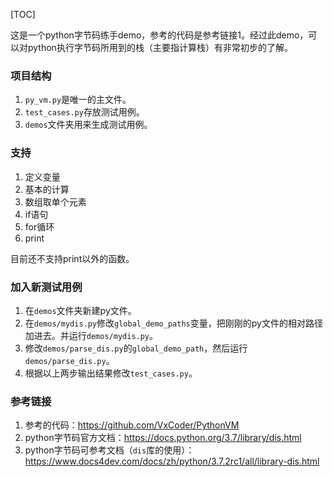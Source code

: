 [TOC]

这是一个python字节码练手demo，参考的代码是参考链接1。经过此demo，可以对python执行字节码所用到的栈（主要指计算栈）有非常初步的了解。

### 项目结构

1. `py_vm.py`是唯一的主文件。
2. `test_cases.py`存放测试用例。
3. `demos`文件夹用来生成测试用例。

### 支持

1. 定义变量
2. 基本的计算
3. 数组取单个元素
4. if语句
5. for循环
6. print

目前还不支持print以外的函数。

### 加入新测试用例

1. 在`demos`文件夹新建py文件。
2. 在`demos/mydis.py`修改`global_demo_paths`变量，把刚刚的py文件的相对路径加进去。并运行`demos/mydis.py`。
3. 修改`demos/parse_dis.py`的`global_demo_path`，然后运行`demos/parse_dis.py`。
4. 根据以上两步输出结果修改`test_cases.py`。

### 参考链接

1. 参考的代码：https://github.com/VxCoder/PythonVM
2. python字节码官方文档：https://docs.python.org/3.7/library/dis.html
3. python字节码可参考文档（`dis`库的使用）：https://www.docs4dev.com/docs/zh/python/3.7.2rc1/all/library-dis.html